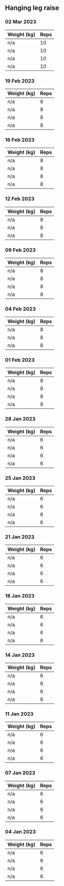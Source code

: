 ## Hanging leg raise

### 02 Mar 2023

| Weight (kg) | Reps |
| ----------- | ---- |
| n/a | 10 |
| n/a | 10 |
| n/a | 10 |
| n/a | 10 |

### 19 Feb 2023

| Weight (kg) | Reps |
| ----------- | ---- |
| n/a | 8 |
| n/a | 8 |
| n/a | 8 |
| n/a | 8 |

### 16 Feb 2023

| Weight (kg) | Reps |
| ----------- | ---- |
| n/a | 8 |
| n/a | 8 |
| n/a | 8 |
| n/a | 8 |

### 12 Feb 2023

| Weight (kg) | Reps |
| ----------- | ---- |
| n/a | 8 |
| n/a | 8 |
| n/a | 8 |

### 09 Feb 2023

| Weight (kg) | Reps |
| ----------- | ---- |
| n/a | 8 |
| n/a | 8 |
| n/a | 8 |
| n/a | 8 |

### 04 Feb 2023

| Weight (kg) | Reps |
| ----------- | ---- |
| n/a | 8 |
| n/a | 8 |
| n/a | 8 |

### 01 Feb 2023

| Weight (kg) | Reps |
| ----------- | ---- |
| n/a | 8 |
| n/a | 8 |
| n/a | 8 |
| n/a | 8 |

### 28 Jan 2023

| Weight (kg) | Reps |
| ----------- | ---- |
| n/a | 6 |
| n/a | 6 |
| n/a | 6 |
| n/a | 6 |

### 25 Jan 2023

| Weight (kg) | Reps |
| ----------- | ---- |
| n/a | 6 |
| n/a | 6 |
| n/a | 6 |
| n/a | 6 |

### 21 Jan 2023

| Weight (kg) | Reps |
| ----------- | ---- |
| n/a | 6 |
| n/a | 6 |
| n/a | 6 |
| n/a | 6 |

### 18 Jan 2023

| Weight (kg) | Reps |
| ----------- | ---- |
| n/a | 6 |
| n/a | 6 |
| n/a | 6 |
| n/a | 6 |

### 14 Jan 2023

| Weight (kg) | Reps |
| ----------- | ---- |
| n/a | 6 |
| n/a | 6 |
| n/a | 6 |
| n/a | 6 |

### 11 Jan 2023

| Weight (kg) | Reps |
| ----------- | ---- |
| n/a | 6 |
| n/a | 6 |
| n/a | 6 |
| n/a | 6 |

### 07 Jan 2023

| Weight (kg) | Reps |
| ----------- | ---- |
| n/a | 6 |
| n/a | 6 |
| n/a | 6 |
| n/a | 6 |

### 04 Jan 2023

| Weight (kg) | Reps |
| ----------- | ---- |
| n/a | 6 |
| n/a | 6 |
| n/a | 6 |
| n/a | 6 |